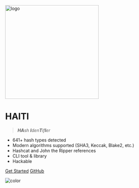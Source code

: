 <img src="_media/logo.png" data-origin="_media/logo.png" alt="logo" height="300">

# HAITI

> _**HA**sh **I**den**T**if**I**er_

- 641+ hash types detected
- Modern algorithms supported (SHA3, Keccak, Blake2, etc.) 
- Hashcat and John the Ripper references
- CLI tool & library
- Hackable

[Get Started](pages/quick-start?id=quick-start)
[GitHub](https://github.com/noraj/haiti/)

![color](#ffffff)
